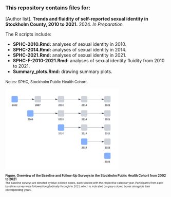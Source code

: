 ### This repository contains files for:

[Author list]. **Trends and fluidity of self-reported sexual identity in Stockholm County, 2010 to 2021.** 2024. _In Preparation._

The R scripts include:
* **SPHC-2010.Rmd:** analyses of sexual identity in 2010.
* **SPHC-2014.Rmd:** analyses of sexual identity in 2014.
* **SPHC-2021.Rmd:** analyses of sexual identity in 2021.
* **SPHC-F-2010-2021.Rmd:** analyses of sexual identity fluidity from 2010 to 2021.
* **Summary_plots.Rmd:** drawing summary plots.

<small>Notes: SPHC, Stockholm Public Health Cohort.<small>



<img src="images/SPHC_overview.png" width="70%" height="auto">

**Figure. Overview of the Baseline and Follow-Up Surveys in the Stockholm Public Health Cohort from 2002 to 2021**<br>
<small>The baseline surveys are denoted by blue-colored boxes, each labeled with the respective calendar year. Participants from each baseline survey were followed longitudinally through to 2021, which is indicated by grey-colored boxes alongside their corresponding years.<small>

